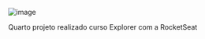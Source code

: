 ![image](https://github.com/KikutixD/Rocketsect/assets/31447163/5671f107-86bc-4a1b-b4ba-6aa1ed529221)

Quarto projeto realizado curso Explorer com a RocketSeat
